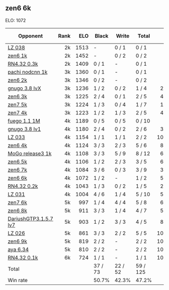 ## zen6 6k ##

ELO: 1072

Opponent | Rank | ELO | Black | Write | Total | Win rate
---------|-----:|----:|-------|-------|-------|-------:
[LZ 038](LZ%20038.md) | 2k | 1513 | - | 0 / 1 | 0 / 1 | 0.0%
[zen6 1k](zen6%201k.md) | 2k | 1452 | - | 0 / 2 | 0 / 2 | 0.0%
[RN4.32 0.3k](RN4.32%200.3k.md) | 2k | 1409 | 0 / 1 | - | 0 / 1 | 0.0%
[pachi nodcnn 1k](pachi%20nodcnn%201k.md) | 3k | 1360 | 0 / 1 | - | 0 / 1 | 0.0%
[zen6 2k](zen6%202k.md) | 3k | 1346 | 0 / 2 | - | 0 / 2 | 0.0%
[gnugo 3.8 lvX](gnugo%203.8%20lvX.md) | 3k | 1236 | 1 / 2 | 0 / 2 | 1 / 4 | 25.0%
[zen6 3k](zen6%203k.md) | 3k | 1225 | 2 / 4 | 0 / 1 | 2 / 5 | 40.0%
[zen7 5k](zen7%205k.md) | 3k | 1224 | 1 / 3 | 0 / 4 | 1 / 7 | 14.3%
[zen7 4k](zen7%204k.md) | 3k | 1223 | 1 / 2 | 1 / 3 | 2 / 5 | 40.0%
[fuego 1.1 1M](fuego%201.1%201M.md) | 4k | 1189 | 0 / 5 | 0 / 5 | 0 / 10 | 0.0%
[gnugo 3.8 lv1](gnugo%203.8%20lv1.md) | 4k | 1180 | 2 / 4 | 0 / 2 | 2 / 6 | 33.3%
[LZ 033](LZ%20033.md) | 4k | 1154 | 1 / 1 | 1 / 1 | 2 / 2 | 100.0%
[zen6 4k](zen6%204k.md) | 4k | 1124 | 3 / 3 | 2 / 3 | 5 / 6 | 83.3%
[MoGo release3 1k](MoGo%20release3%201k.md) | 4k | 1108 | 3 / 3 | 5 / 9 | 8 / 12 | 66.7%
[zen6 5k](zen6%205k.md) | 4k | 1106 | 1 / 2 | 2 / 3 | 3 / 5 | 60.0%
[zen6 7k](zen6%207k.md) | 4k | 1084 | 3 / 6 | 0 / 3 | 3 / 9 | 33.3%
[zen6 6k](zen6%206k.md) | 4k | 1072 | 1 / 2 | - | 1 / 2 | 50.0%
[RN4.32 0.2k](RN4.32%200.2k.md) | 4k | 1043 | 1 / 3 | 0 / 2 | 1 / 5 | 20.0%
[LZ 031](LZ%20031.md) | 4k | 1004 | 4 / 6 | 1 / 4 | 5 / 10 | 50.0%
[zen7 6k](zen7%206k.md) | 5k | 997 | 1 / 4 | 4 / 4 | 5 / 8 | 62.5%
[zen6 8k](zen6%208k.md) | 5k | 911 | 3 / 3 | 1 / 4 | 4 / 7 | 57.1%
[DariushGTP3.1.5.7 lv7](DariushGTP3.1.5.7%20lv7.md) | 5k | 903 | 1 / 2 | 3 / 3 | 4 / 5 | 80.0%
[LZ 026](LZ%20026.md) | 5k | 861 | 3 / 3 | 2 / 2 | 5 / 5 | 100.0%
[zen6 9k](zen6%209k.md) | 5k | 819 | 2 / 2 | - | 2 / 2 | 100.0%
[aya 6.34](aya%206.34.md) | 5k | 810 | 2 / 2 | - | 2 / 2 | 100.0%
[RN4.32 0.1k](RN4.32%200.1k.md) | 6k | 724 | 1 / 1 | - | 1 / 1 | 100.0%
Total | | | 37 / 73 | 22 / 52 | 59 / 125 | 
Win rate| | | 50.7% | 42.3% | 47.2% | 
